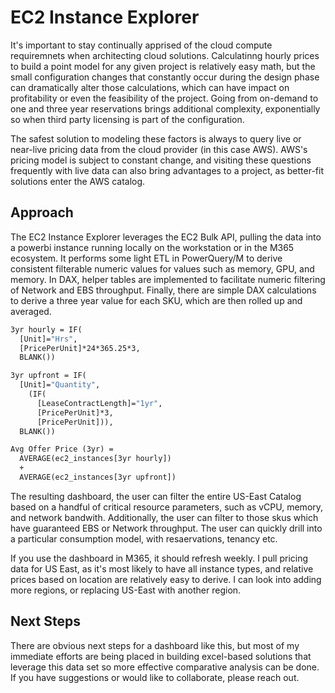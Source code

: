 # EC2 Instance Explorer
It's important to stay continually apprised of the cloud compute requiremnets when architecting cloud solutions.  Calculatinng hourly prices to build a point model for any given project is relatively easy math, but the small configuration changes that constantly occur during the design phase can dramatically alter those calculations, which can have impact on profitability or even the feasibility of the project.  Going from on-demand to one and three year reservations brings additional complexity, exponentially so when third party licensing is part of the configuration.

The safest solution to modeling these factors is always to query live or near-live pricing data from the cloud provider (in this case AWS).  AWS's pricing model is subject to constant change, and visiting these questions frequently with live data can also bring advantages to a project, as better-fit solutions enter the AWS catalog.

## Approach
The EC2 Instance Explorer leverages the EC2 Bulk API, pulling the data into a powerbi instance running locally on the workstation or in the M365 ecosystem.  It performs some light ETL in PowerQuery/M to derive consistent filterable numeric values for values such as memory, GPU, and memory.  In DAX, helper tables are implemented to facilitate numeric filtering of Network and EBS throughput. Finally, there are simple DAX calculations to derive a three year value for each SKU, which are then rolled up and averaged.

```vb
3yr hourly = IF(
  [Unit]="Hrs",
  [PricePerUnit]*24*365.25*3,
  BLANK())

3yr upfront = IF(
  [Unit]="Quantity",
    (IF(
      [LeaseContractLength]="1yr",
      [PricePerUnit]*3,
      [PricePerUnit])),
  BLANK())

Avg Offer Price (3yr) =
  AVERAGE(ec2_instances[3yr hourly])
  +
  AVERAGE(ec2_instances[3yr upfront])
```
The resulting dashboard, the user can filter the entire US-East Catalog based on a handful of critical resource parameters, such as vCPU, memory, and network bandwith.  Additionally, the user can filter to those skus which have guaranteed EBS or Network throughput.  The user can quickly drill into a particular consumption model, with resaervations, tenancy etc.

If you use the dashboard in M365, it should refresh weekly.  I pull pricing data for US East, as it's most likely to have all instance types, and relative prices based on location are relatively easy to derive.  I can look into adding more regions, or replacing US-East with another region.

## Next Steps
There are obvious next steps for a dashboard like this, but most of my immediate efforts are being placed in building excel-based solutions that leverage this data set so more effective comparative analysis can be done.  If you have suggestions or would like to collaborate, please reach out.
